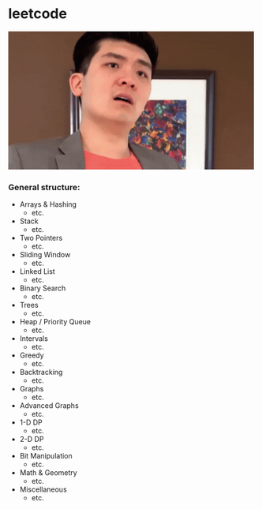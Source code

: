# leetcode
![](https://github.com/guillermobermejo/leetcode/blob/main/f.gif)
### General structure:
- Arrays & Hashing
  - etc.
- Stack
  - etc.
- Two Pointers
  - etc.
- Sliding Window
  - etc.
- Linked List
  - etc.
- Binary Search
  - etc.
- Trees
  - etc.
- Heap / Priority Queue
  - etc.
- Intervals
  - etc.
- Greedy
  - etc.
- Backtracking
  - etc.
- Graphs
  - etc.
- Advanced Graphs
  - etc.
- 1-D DP
  - etc.
- 2-D DP
  - etc.
- Bit Manipulation
  - etc.
- Math & Geometry
  - etc.
- Miscellaneous
  - etc.
